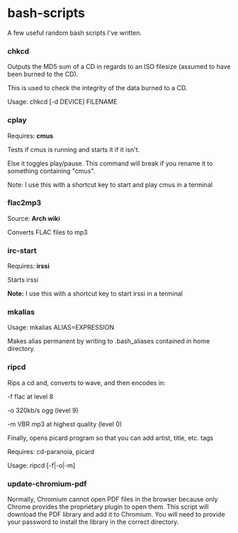 bash-scripts
============

A few useful random bash scripts I've written.

### chkcd

Outputs the MD5 sum of a CD in regards to an ISO filesize (assumed to have been burned to the CD).

This is used to check the integrity of the data burned to a CD.

Usage: chkcd [-d DEVICE] FILENAME

### cplay

Requires: **cmus**

Tests if cmus is running and starts it if it isn't.

Else it toggles play/pause. This command will break if you rename it to
something containing "cmus".

Note: I use this with a shortcut key to start and play cmus in a terminal

### flac2mp3

Source: **Arch wiki**

Converts FLAC files to mp3

### irc-start

Requires: **irssi**

Starts irssi

**Note:** I use this with a shortcut key to start irssi in a terminal

### mkalias

Usage: mkalias ALIAS=EXPRESSION

Makes alias permanent by writing to .bash_aliases contained in home directory.

### ripcd

Rips a cd and, converts to wave, and then encodes in:

-f flac at level 8

-o 320kb/s ogg (level 9)

-m VBR mp3 at highest quality (level 0)

Finally, opens picard program so that you can add artist, title, etc. tags

Requires: cd-paranoia, picard

Usage: ripcd [-f|-o|-m]

### update-chromium-pdf

Normally, Chromium cannot open PDF files in the browser because only Chrome
provides the proprietary plugin to open them. This script will download the
PDF library and add it to Chromium. You will need to provide your password to
install the library in the correct directory.

